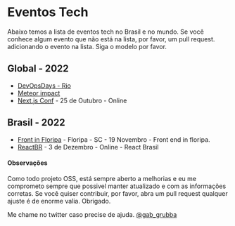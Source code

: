 # Eventos Tech

Abaixo temos a lista de eventos tech no Brasil e no mundo. Se você conhece algum evento que não está na lista, por favor, um pull request. adicionando o evento na lista. Siga o modelo por favor.  


## Global - 2022
- [DevOpsDays - Rio](https://devopsdays.org/events/2022-rio-de-janeiro/welcome/)
- [Meteor impact](https://impact.meteor.com/)
- [Next.js Conf](https://nextjs.org/conf) - 25 de Outubro - Online

## Brasil - 2022

- [Front in Floripa](https://frontin.floripa.br/o) - Floripa - SC - 19 Novembro - Front end in floripa.
- [ReactBR](https://reactconf.com.br/) - 3 de Dezembro - Online - React Brasil


#### Observações

Como todo projeto OSS, está sempre aberto a melhorias e eu me comprometo sempre que possivel manter atualizado e com as informações corretas.
Se você quiser contribuir, por favor, abra um pull request qualquer ajuste é de enorme valia. 
Obrigado.

Me chame no twitter caso precise de ajuda. [@gab_grubba](https://twitter.com/gab_grubba)

